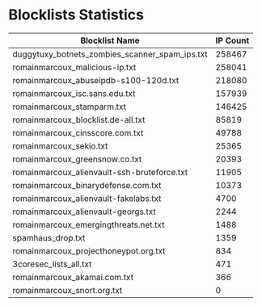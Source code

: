 # Blocklists Statistics
| Blocklist Name | IP Count |
|----|----|
| duggytuxy_botnets_zombies_scanner_spam_ips.txt | 258467 |
| romainmarcoux_malicious-ip.txt | 258041 |
| romainmarcoux_abuseipdb-s100-120d.txt | 218080 |
| romainmarcoux_isc.sans.edu.txt | 157939 |
| romainmarcoux_stamparm.txt | 146425 |
| romainmarcoux_blocklist.de-all.txt | 85819 |
| romainmarcoux_cinsscore.com.txt | 49788 |
| romainmarcoux_sekio.txt | 25365 |
| romainmarcoux_greensnow.co.txt | 20393 |
| romainmarcoux_alienvault-ssh-bruteforce.txt | 11905 |
| romainmarcoux_binarydefense.com.txt | 10373 |
| romainmarcoux_alienvault-fakelabs.txt | 4700 |
| romainmarcoux_alienvault-georgs.txt | 2244 |
| romainmarcoux_emergingthreats.net.txt | 1488 |
| spamhaus_drop.txt | 1359 |
| romainmarcoux_projecthoneypot.org.txt | 834 |
| 3coresec_lists_all.txt | 471 |
| romainmarcoux_akamai.com.txt | 366 |
| romainmarcoux_snort.org.txt | 0 |

